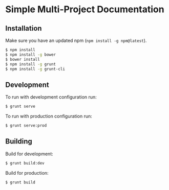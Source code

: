 # Simple Multi-Project Documentation

## Installation
Make sure you have an updated npm (`npm install -g npm@latest`).

```bash
$ npm install
$ npm install -g bower
$ bower install
$ npm install -g grunt
$ npm install -g grunt-cli
```

## Development

To run with development configuration run:

```bash
$ grunt serve
```

To run with production configuration run:

```bash
$ grunt serve:prod
```

## Building

Build for development:

```bash
$ grunt build:dev
```

Build for production:

```bash
$ grunt build
```
